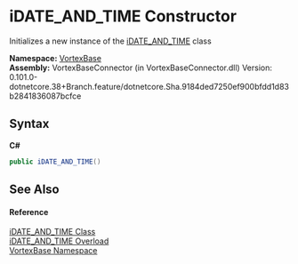 # iDATE_AND_TIME Constructor 
 

Initializes a new instance of the <a href="T_VortexBase_iDATE_AND_TIME.md">iDATE_AND_TIME</a> class

**Namespace:**&nbsp;<a href="N_VortexBase.md">VortexBase</a><br />**Assembly:**&nbsp;VortexBaseConnector (in VortexBaseConnector.dll) Version: 0.101.0-dotnetcore.38+Branch.feature/dotnetcore.Sha.9184ded7250ef900bfdd1d83b2841836087bcfce

## Syntax

**C#**<br />
``` C#
public iDATE_AND_TIME()
```


## See Also


#### Reference
<a href="T_VortexBase_iDATE_AND_TIME.md">iDATE_AND_TIME Class</a><br /><a href="Overload_VortexBase_iDATE_AND_TIME__ctor.md">iDATE_AND_TIME Overload</a><br /><a href="N_VortexBase.md">VortexBase Namespace</a><br />